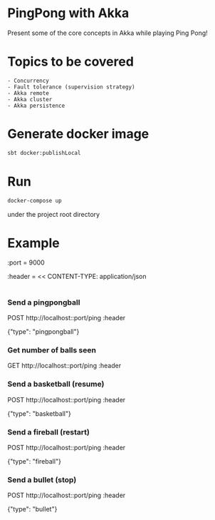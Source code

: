 PingPong with Akka
==================

Present some of the core concepts in Akka while playing Ping Pong!

# Topics to be covered
    - Concurrency
    - Fault tolerance (supervision strategy)
    - Akka remote
    - Akka cluster
    - Akka persistence

# Generate docker image

``` bash
sbt docker:publishLocal
```

# Run

``` bash
docker-compose up
```

under the project root directory


# Example

:port = 9000

:header = <<
CONTENT-TYPE: application/json
#

### Send a pingpongball
POST http://localhost::port/ping
:header

{"type": "pingpongball"}

### Get number of balls seen
GET http://localhost::port/ping
:header

### Send a basketball (resume)
POST http://localhost::port/ping
:header

{"type": "basketball"}

### Send a fireball (restart)
POST http://localhost::port/ping
:header

{"type": "fireball"}

### Send a bullet (stop)
POST http://localhost::port/ping
:header

{"type": "bullet"}
